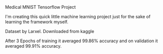 Medical MNIST
Tensorflow Project


I'm creating this quick little machine learning project just for the sake of learning the framework myself. 

Dataset by Larxel. Downloaded from kaggle

After 3 Epochs of training it averaged 99.86% accuracy and on validation it averaged 99.91% accuracy.
